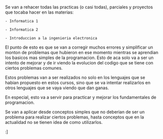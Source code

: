 Se van a rehacer todas las practicas (o casi todas), parciales y proyectos que tocaba hacer en las materias:

    - Informatica 1

    - Informatica 2
    
    - Introduccion a la ingenieria electronica

El punto de esto es que se van a corregir muchos errores y simplificar un monton de problemas que hubieron en ese momento mientras se aprendian los basicos mas simples de la programacion. Esto de aca solo va a ser un intento de mejorar y de ir viendo la evolucion del codigo que se tiene con ciertos problemas comunes.

Estos problemas van a ser realizados no solo en los lenguajes que se habian propuesto en estos cursos, sino que se va intentar realizarlos en otros lenguajes que se vaya viendo que dan ganas.

En especial, esto va a servir para practicar y mejorar los fundamentales de programacion.

Se van a aplicar desde conceptos simples que no deberian de ser un problema para realizar ciertos problemas, hasta conceptos que en la actualidad no se tienen idea de como utilizarlos.

:]
